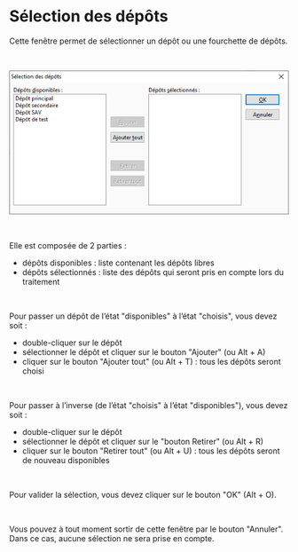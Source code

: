# Sélection des dépôts



Cette fenêtre permet de sélectionner un dépôt ou une fourchette de dépôts.


 


![](../../assets/images/Depots/6/SelectionDepots.png)


 


Elle est composée de 2 parties :


* dépôts disponibles : liste contenant les dépôts libres
* dépôts sélectionnés : liste des dépôts qui seront pris en compte lors du traitement


 


Pour passer un dépôt de l’état "disponibles" à l’état "choisis", vous devez soit :


* double-cliquer sur le dépôt
* sélectionner le dépôt et cliquer sur le bouton "Ajouter" (ou Alt + A)
* cliquer sur le bouton "Ajouter tout" (ou Alt + T) : tous les dépôts seront choisi


 


Pour passer à l’inverse (de l’état "choisis" à l’état "disponibles"), vous devez soit :


* double-cliquer sur le dépôt
* sélectionner le dépôt et cliquer sur le "bouton Retirer" (ou Alt + R)
* cliquer sur le bouton "Retirer tout" (ou Alt + U) : tous les dépôts seront de nouveau disponibles


 


Pour valider la sélection, vous devez cliquer sur le bouton "OK" (Alt + O).


 


Vous pouvez à tout moment sortir de cette fenêtre par le bouton "Annuler". Dans ce cas, aucune sélection ne sera prise en compte.


